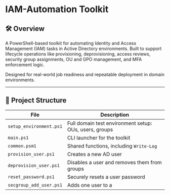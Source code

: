 # IAM-Automation Toolkit

## 🛠 Overview

A PowerShell-based toolkit for automating Identity and Access Management (IAM) tasks in Active Directory environments. Built to support lifecycle operations like provisioning, deprovisioning, access reviews, security group assignments, OU and GPO management, and MFA enforcement logic.

Designed for real-world job readiness and repeatable deployment in domain environments.

---

## 📁 Project Structure

| File | Description |
|------|-------------|
| `setup_environment.ps1` | Full domain test environment setup: OUs, users, groups |
| `main.ps1` | CLI launcher for the toolkit |
| `common.psm1` | Shared functions, including `Write-Log` |
| `provision_user.ps1` | Creates a new AD user |
| `deprovision_user.ps1` | Disables a user and removes them from groups |
| `reset_password.ps1` | Securely resets a user password |
| `secgroup_add_user.ps1` | Adds one user to a

